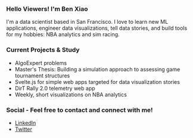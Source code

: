 ### Hello Viewers! I'm Ben Xiao

I'm a data scientist based in San Francisco. I love to learn new ML applications, engineer data visualizations, tell data stories, and build tools for my hobbies: NBA analytics and sim racing.

### Current Projects & Study
* AlgoExpert problems
* Master's Thesis: Building a simulation approach to assessing game tournament structures
* Svelte.js for simple web apps targeted for data visualization stories
* DirT Rally 2.0 telemetry web app
* Weekly, short visualizations on NBA analytics

### Social - Feel free to contact and connect with me!
* [LinkedIn](https://www.linkedin.com/in/benjaminyxiao/)
* [Twitter](https://twitter.com/SpecC)
